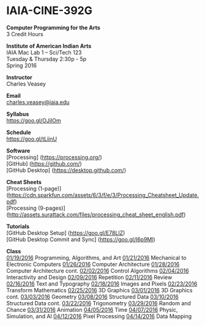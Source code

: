 # IAIA-CINE-392G
**Computer Programming for the Arts**  
3 Credit Hours  

**Institute of American Indian Arts**  
IAIA Mac Lab 1 – Sci/Tech 123  
Tuesday & Thursday 2:30p - 5p  
Spring 2016  

**Instructor**    
Charles Veasey   

**Email**   
charles.veasey@iaia.edu  

**Syllabus**   
https://goo.gl/OJilOm  

**Schedule**  
https://goo.gl/tLiinU

**Software**  
[Processing] (https://processing.org/)  
[GitHub] (https://github.com/)  
[GitHub Desktop] (https://desktop.github.com/)  

**Cheat Sheets**  
[Processing (1-page)] (https://cdn.sparkfun.com/assets/6/3/f/e/3/Processing_Cheatsheet_Update.pdf)  
[Processing (9-pages)] (http://assets.surattack.com/files/processing_cheat_sheet_english.pdf)  

**Tutorials**  
[GitHub Desktop Setup] (https://goo.gl/E78LlZ)  
[GitHub Desktop Commit and Sync] (https://goo.gl/I6p9Ml)  

**Class**  
[01/19/2016](class/2016-01-19.md) Programming, Algorithms, and Art 
[01/21/2016](class/2016-01-21.md) Mechanical to Electronic Computers
[01/26/2016](class/2016-01-26.md) Computer Architecture
[01/28/2016](class/2016-01-28.md) Computer Architecture cont.
[02/02/2016](class/2016-02-02.md) Control Algorithms
[02/04/2016](class/2016-02-04.md) Interactivity and Design
[02/09/2016](class/2016-02-09.md) Repetition
[02/11/2016](class/2016-02-11.md) Review
[02/16/2016](class/2016-02-16.md) Text and Typography
[02/18/2016](class/2016-02-18.md) Images and Pixels
[02/23/2016](class/2016-02-23.md) Transform Mathematics
[02/25/2016](class/2016-02-25.md) 3D Graphics
[03/01/2016](class/2016-03-01.md) 3D Graphics cont.
[03/03/2016](class/2016-03-03.md) Geometry
[03/08/2016](class/2016-03-08.md) Structured Data 
[03/10/2016](class/2016-03-10.md) Structured Data cont.
[03/22/2016](class/2016-03-22.md) Trigonometry
[03/29/2016](class/2016-03-29.md) Random and Chance
[03/31/2016](class/2016-03-31.md) Animation
[04/05/2016](class/2016-04-05.md) Time
[04/07/2016](class/2016-04-07.md) Physic, Simulation, and AI
[04/12/2016](class/2016-04-12.md) Pixel Processing
[04/14/2016](class/2016-04-14.md) Data Mapping
